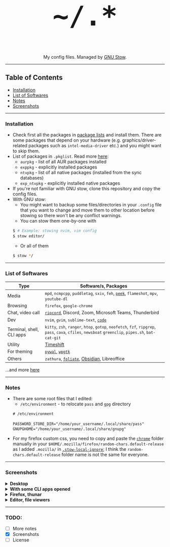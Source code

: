 <div align="center">
	<h1 style="font-size: 100px;"><code>~/.*</code></h1>
	<p>My config files. Managed by <a href="https://www.gnu.org/software/stow/">GNU Stow</a>.</p>
</div>

___

## Table of Contents
- [Installation](#installation)
- [List of Softwares](#list-of-softwares)
- [Notes](#notes)
- [Screenshots](#screenshots)

___

### Installation

- Check first all the packages in [package lists](https://github.com/DatSudo/dotfiles/tree/main/.pkglist/) and install them. There are some packages that depend on your hardware (e.g. graphics/driver-related packages such as `intel-media-driver` etc.) and you might want to skip them.
- List of packages in `.pkglist`. Read more [here](https://wiki.archlinux.org/title/Pacman/Tips_and_tricks#Listing_packages):
    - `aurpkg` - list of all AUR packages installed
    - `exppkg` - explicitly installed packages
    - `ntvpkg` - list of all native packages (installed from the sync databases)
    - `exp_ntvpkg` - explicitly installed native packages
- If you're not familiar with GNU stow, clone this repository and copy the config files.
- With GNU stow:
    - You might want to backup some files/directories in your `.config` file that you want to change and move them to other location before stowing so there won't be any conflict warnings.
    - You can stow them one-by-one with
    ```bash
    $ # Example: stowing nvim, vim config
    $ stow editor/
    ```
    - Or all of them
    ```bash
    $ stow */
    ```

___

### List of Softwares

| Type                      | Software/s, Packages                                                                                                                                 |
| ------------------------- | ---------------------------------------------------------------------------------------------------------------------------------------------------- |
| Media                     | `mpd`, `ncmpcpp`, `puddletag`, `sxiv`, `feh`, [`peek`](https://github.com/phw/peek), `flameshot`, `mpv`, `youtube-dl`|
| Browsing                  | `firefox`, `google-chrome`|
| Chat, video call          | [`ripcord`](https://wiki.archlinux.org/title/Ripcord), Discord, Zoom, Microsoft Teams, Thunderbird|
| Dev                       | `nvim`, `gvim`, `sublime-text`, [`code`](https://wiki.archlinux.org/title/Visual_Studio_Code)|
| Terminal, shell, CLI apps | `kitty`, `zsh`, `ranger`, `htop`, `gotop`, `neofetch`, `fzf`, `ripgrep`, `pass`, `cava`, `cfiles`, `newsboat` `greenclip`, `pipes.sh`, `bat-cat-git`|
| Utility                   | [Timeshift](https://github.com/teejee2008/timeshift)|
| For theming               | [`pywal`](https://github.com/dylanaraps/pywal), [`wpgtk`](https://github.com/deviantfero/wpgtk)|
| Others                    | `zathura`, [`foliate`](https://johnfactotum.github.io/foliate/), [Obsidian](https://obsidian.md/), Libreoffice|

...and more [here](https://github.com/DatSudo/dotfiles/tree/main/.pkglist/)

___

### Notes
- There are some root files that I edited:
    - `/etc/environment` - to relocate `pass` and `gpg` directory
    ```
    # /etc/environment

    PASSWORD_STORE_DIR="/home/your_username/.local/share/pass"
    GNUPGHOME="/home/your_username/.local/share/gnupg"
    ```
- For my firefox custom css, you need to copy and paste the [`chrome`](https://github.com/DatSudo/dotfiles/tree/main/firefox/.mozilla/firefox/any.default-release/chrome) folder manually in your `$HOME/.mozilla/firefox/random-chars.default-release` as I added `.mozilla/` in [`.stow-local-ignore`](https://github.com/DatSudo/dotfiles/blob/main/firefox/.stow-local-ignore); I think the `random-chars.default-release` folder name is not the same for everyone.

___

### Screenshots

<details>
    <summary><b>Desktop</b></summary>

<img src="https://github.com/DatSudo/dotfiles/blob/main/.images/clean_ss.png" alt="Clean screenshot">

</details>

<details>
    <summary><b>With some CLI apps opened</b></summary>

<img src="https://github.com/DatSudo/dotfiles/blob/main/.images/cli_ss.png" alt="With some CLI apps screenshot">

</details>

<details>
    <summary><b>Firefox, thunar</b></summary>

<img src="https://github.com/DatSudo/dotfiles/blob/main/.images/ffthunar_ss.png" alt="Firefox, thunar screenshot">

</details>

<details>
    <summary><b>Editor, file viewers</b></summary>

<img src="https://github.com/DatSudo/dotfiles/blob/main/.images/editorfv_ss1.png" alt="Editor, file viewers screenshot 1">
<img src="https://github.com/DatSudo/dotfiles/blob/main/.images/editorfv_ss1.png" alt="Editor, file viewers screenshot 2">

</details>

___

### TODO:

- [ ] More notes
- [x] Screenshots
- [ ] License
